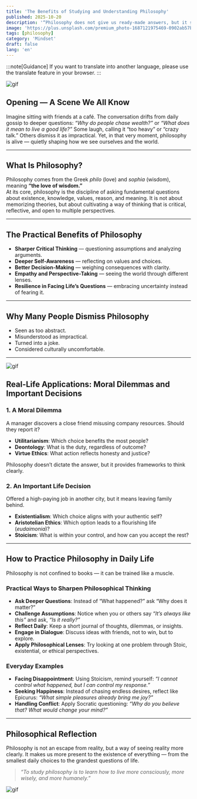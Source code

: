 ```yaml
---
title: 'The Benefits of Studying and Understanding Philosophy'
published: 2025-10-20
description: '“Philosophy does not give us ready-made answers, but it sharpens the way we ask questions.”'
image: 'https://plus.unsplash.com/premium_photo-1687121975469-0902ab57bb3e?ixlib=rb-4.1.0&ixid=M3wxMjA3fDB8MHxwaG90by1yZWxhdGVkfDI3fHx8ZW58MHx8fHx8&auto=format&fit=crop&q=60&w=600'
tags: [philosophy]
category: 'Mindset'
draft: false 
lang: 'en'
---
```


:::note[Guidance]
If you want to translate into another language, please use the translate feature in your browser.
:::

![gif](https://media.tenor.com/XA9ENJGjvUMAAAAM/juvia-blue-eyes.gif)

## Opening — A Scene We All Know

Imagine sitting with friends at a café. The conversation drifts from daily gossip to deeper questions: *“Why do people chase wealth?”* or *“What does it mean to live a good life?”* Some laugh, calling it “too heavy” or “crazy talk.” Others dismiss it as impractical. Yet, in that very moment, philosophy is alive — quietly shaping how we see ourselves and the world.  

---

## What Is Philosophy?

Philosophy comes from the Greek *philo* (love) and *sophia* (wisdom), meaning **“the love of wisdom.”**  
At its core, philosophy is the discipline of asking fundamental questions about existence, knowledge, values, reason, and meaning. It is not about memorizing theories, but about cultivating a way of thinking that is critical, reflective, and open to multiple perspectives.  

---

## The Practical Benefits of Philosophy

- **Sharper Critical Thinking** — questioning assumptions and analyzing arguments.  
- **Deeper Self-Awareness** — reflecting on values and choices.  
- **Better Decision-Making** — weighing consequences with clarity.  
- **Empathy and Perspective-Taking** — seeing the world through different lenses.  
- **Resilience in Facing Life’s Questions** — embracing uncertainty instead of fearing it.  

---

## Why Many People Dismiss Philosophy

- Seen as too abstract.  
- Misunderstood as impractical.  
- Turned into a joke.  
- Considered culturally uncomfortable.  

---

![gif](https://media.tenor.com/kz_duw17wHYAAAAM/anime-relax.gif)

## Real-Life Applications: Moral Dilemmas and Important Decisions

### 1. A Moral Dilemma  
A manager discovers a close friend misusing company resources. Should they report it?  
- **Utilitarianism**: Which choice benefits the most people?  
- **Deontology**: What is the duty, regardless of outcome?  
- **Virtue Ethics**: What action reflects honesty and justice?  

Philosophy doesn’t dictate the answer, but it provides frameworks to think clearly.  

### 2. An Important Life Decision  
Offered a high-paying job in another city, but it means leaving family behind.  
- **Existentialism**: Which choice aligns with your authentic self?  
- **Aristotelian Ethics**: Which option leads to a flourishing life (*eudaimonia*)?  
- **Stoicism**: What is within your control, and how can you accept the rest?  

---

## How to Practice Philosophy in Daily Life

Philosophy is not confined to books — it can be trained like a muscle.  

### Practical Ways to Sharpen Philosophical Thinking
- **Ask Deeper Questions**: Instead of “What happened?” ask “Why does it matter?”  
- **Challenge Assumptions**: Notice when you or others say *“It’s always like this”* and ask, *“Is it really?”*  
- **Reflect Daily**: Keep a short journal of thoughts, dilemmas, or insights.  
- **Engage in Dialogue**: Discuss ideas with friends, not to win, but to explore.  
- **Apply Philosophical Lenses**: Try looking at one problem through Stoic, existential, or ethical perspectives.  

### Everyday Examples
- **Facing Disappointment**: Using Stoicism, remind yourself: *“I cannot control what happened, but I can control my response.”*  
- **Seeking Happiness**: Instead of chasing endless desires, reflect like Epicurus: *“What simple pleasures already bring me joy?”*  
- **Handling Conflict**: Apply Socratic questioning: *“Why do you believe that? What would change your mind?”*  

---

## Philosophical Reflection

Philosophy is not an escape from reality, but a way of seeing reality more clearly. It makes us more present to the existence of everything — from the smallest daily choices to the grandest questions of life.  

> *“To study philosophy is to learn how to live more consciously, more wisely, and more humanely.”*  

![gif](https://media.tenor.com/a71VKCdSXqEAAAAM/monogatari-shinobu.gif)
